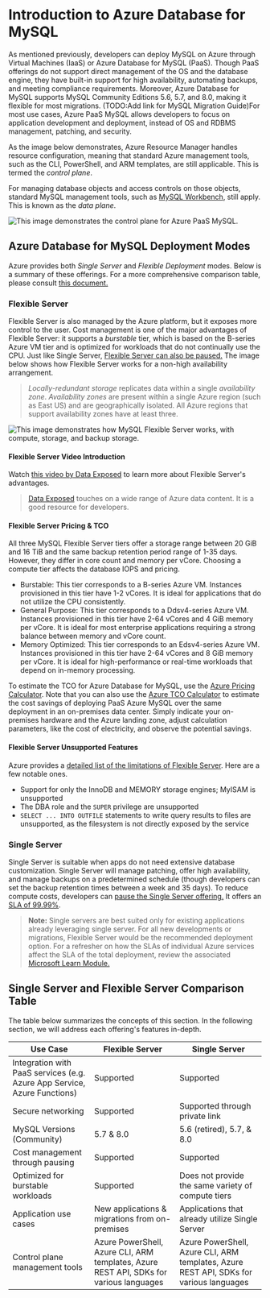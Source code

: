 # Introduction to Azure Database for MySQL

As mentioned previously, developers can deploy MySQL on Azure through Virtual Machines (IaaS) or Azure Database for MySQL (PaaS). Though PaaS offerings do not support direct management of the OS and the database engine, they have built-in support for high availability, automating backups, and meeting compliance requirements. Moreover, Azure Database for MySQL supports MySQL Community Editions 5.6, 5.7, and 8.0, making it flexible for most migrations. (TODO:Add link for MySQL Migration Guide)For most use cases, Azure PaaS MySQL allows developers to focus on application development and deployment, instead of OS and RDBMS management, patching, and security.

As the image below demonstrates, Azure Resource Manager handles resource configuration, meaning that standard Azure management tools, such as the CLI, PowerShell, and ARM templates, are still applicable. This is termed the *control plane*.

For managing database objects and access controls on those objects, standard MySQL management tools, such as [MySQL Workbench](https://www.mysql.com/products/workbench/), still apply. This is known as the *data plane*.

![This image demonstrates the control plane for Azure PaaS MySQL.](./media/mysql-conceptual-diagram.png "Control plane for Azure PaaS MySQL")

## Azure Database for MySQL Deployment Modes

Azure provides both *Single Server* and *Flexible Deployment* modes. Below is a summary of these offerings. For a more comprehensive comparison table, please consult [this document.](https://docs.microsoft.com/azure/mysql/select-right-deployment-type)

### Flexible Server

Flexible Server is also managed by the Azure platform, but it exposes more control to the user. Cost management is one of the major advantages of Flexible Server: it supports a *burstable* tier, which is based on the B-series Azure VM tier and is optimized for workloads that do not continually use the CPU. Just like Single Server, [Flexible Server can also be paused.](https://docs.microsoft.com/azure/mysql/flexible-server/how-to-restart-stop-start-server-cli) The image below shows how Flexible Server works for a non-high availability arrangement.

> *Locally-redundant storage* replicates data within a single *availability zone*. *Availability zones* are present within a single Azure region (such as East US) and are geographically isolated. All Azure regions that support availability zones have at least three.

![This image demonstrates how MySQL Flexible Server works, with compute, storage, and backup storage.](./media/flexible-server.png "Operation of MySQL Flexible Server")

#### Flexible Server Video Introduction

Watch [this video by Data Exposed](https://docs.microsoft.com/shows/data-exposed/top-3-reasons-to-consider-azure-database-for-mysql-flexible-server/) to learn more about Flexible Server's advantages.

> [Data Exposed](https://docs.microsoft.com/shows/data-exposed/) touches on a wide range of Azure data content. It is a good resource for developers.

#### Flexible Server Pricing & TCO

All three MySQL Flexible Server tiers offer a storage range between 20 GiB and 16 TiB and the same backup retention period range of 1-35 days. However, they differ in core count and memory per vCore. Choosing a compute tier affects the database IOPS and pricing.

- Burstable: This tier corresponds to a B-series Azure VM. Instances provisioned in this tier have 1-2 vCores. It is ideal for applications that do not utilize the CPU consistently.
- General Purpose: This tier corresponds to a Ddsv4-series Azure VM. Instances provisioned in this tier have 2-64 vCores and 4 GiB memory per vCore. It is ideal for most enterprise applications requiring a strong balance between memory and vCore count.
- Memory Optimized: This tier corresponds to an Edsv4-series Azure VM. Instances provisioned in this tier have 2-64 vCores and 8 GiB memory per vCore. It is ideal for high-performance or real-time workloads that depend on in-memory processing.

To estimate the TCO for Azure Database for MySQL, use the [Azure Pricing Calculator](https://azure.microsoft.com/pricing/calculator/). Note that you can also use the [Azure TCO Calculator](https://azure.microsoft.com/pricing/tco/calculator/) to estimate the cost savings of deploying PaaS Azure MySQL over the same deployment in an on-premises data center. Simply indicate your on-premises hardware and the Azure landing zone, adjust calculation parameters, like the cost of electricity, and observe the potential savings.

#### Flexible Server Unsupported Features

Azure provides a [detailed list of the limitations of Flexible Server](https://docs.microsoft.com/azure/mysql/flexible-server/concepts-limitations). Here are a few notable ones.

- Support for only the InnoDB and MEMORY storage engines; MyISAM is unsupported
- The DBA role and the `SUPER` privilege are unsupported
- `SELECT ... INTO OUTFILE` statements to write query results to files are unsupported, as the filesystem is not directly exposed by the service

### Single Server

Single Server is suitable when apps do not need extensive database customization. Single Server will manage patching, offer high availability, and manage backups on a predetermined schedule (though developers can set the backup retention times between a week and 35 days). To reduce compute costs, developers can [pause the Single Server offering.](https://docs.microsoft.com/azure/mysql/how-to-stop-start-server) It offers an [SLA of 99.99%](https://azure.microsoft.com/updates/azure-database-for-mysql-general-availability/).
>**Note:** Single servers are best suited only for existing applications already leveraging single server. For all new developments or migrations, Flexible Server would be the recommended deployment option.
> For a refresher on how the SLAs of individual Azure services affect the SLA of the total deployment, review the associated [Microsoft Learn Module.](https://docs.microsoft.com/learn/modules/choose-azure-services-sla-lifecycle/)

## Single Server and Flexible Server Comparison Table

The table below summarizes the concepts of this section. In the following section, we will address each offering's features in-depth.

| Use Case | Flexible Server | Single Server |
| -- | -- | -- |
| Integration with PaaS services (e.g. Azure App Service, Azure Functions) | Supported | Supported
| Secure networking | Supported | Supported through private link
| MySQL Versions (Community) | 5.7 & 8.0 | 5.6 (retired), 5.7, & 8.0
| Cost management through pausing | Supported | Supported
| Optimized for burstable workloads | Supported | Does not provide the same variety of compute tiers
| Application use cases | New applications & migrations from on-premises | Applications that already utilize Single Server
| Control plane management tools | Azure PowerShell, Azure CLI, ARM templates, Azure REST API, SDKs for various languages | Azure PowerShell, Azure CLI, ARM templates, Azure REST API, SDKs for various languages
